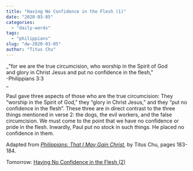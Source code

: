```yaml
---
title: "Having No Confidence in the Flesh (1)"
date: "2020-03-05"
categories: 
  - "daily-words"
tags: 
  - "philippians"
slug: "dw-2020-03-05"
author: "Titus Chu"
---
```


_"for we are the true circumcision, who worship in the Spirit of God  
and glory in Christ Jesus and put no confidence in the flesh,"  
\-Philippians 3:3  
_

Paul gave three aspects of those who are the true circumcision: They “worship in the Spirit of God,” they “glory in Christ Jesus,” and they “put no confidence in the flesh”. These three are in direct contrast to the three things mentioned in verse 2: the dogs, the evil workers, and the false circumcision. We must come to the point that we have no confidence or pride in the flesh. Inwardly, Paul put no stock in such things. He placed no confidence in them. 

Adapted from _[Philippians: That I May Gain Christ](/book-philippians "Go to the listing for this book."),_ by Titus Chu, pages 183-184.

Tomorrow: [Having No Confidence in the Flesh (2)](/dw-2020-03-06)

